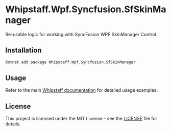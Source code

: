 # Whipstaff.Wpf.Syncfusion.SfSkinManager

Re-usable logic for working with SyncFusion WPF SkinManager Control.

## Installation

```bash
dotnet add package Whipstaff.Wpf.Syncfusion.SfSkinManager
```

## Usage

Refer to the main [Whipstaff documentation](https://github.com/dpvreony/whipstaff) for detailed usage examples.

## License

This project is licensed under the MIT License - see the [LICENSE](https://github.com/dpvreony/whipstaff/blob/main/LICENSE) file for details.

